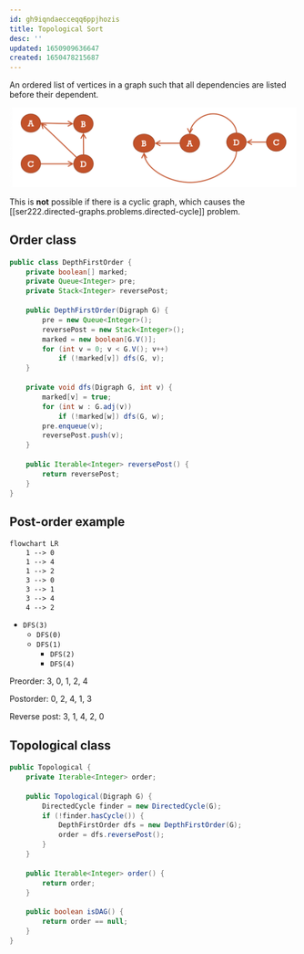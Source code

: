 ```yaml
---
id: gh9iqndaecceqq6ppjhozis
title: Topological Sort
desc: ''
updated: 1650909636647
created: 1650478215687
---
```


An ordered list of vertices in a graph such that all dependencies are listed before their dependent.

![](/assets/images/2022-04-20-11-12-00.png)

This is **not** possible if there is a cyclic graph, which causes the [[ser222.directed-graphs.problems.directed-cycle]] problem.

## Order class

```java
public class DepthFirstOrder {
    private boolean[] marked;
    private Queue<Integer> pre;
    private Stack<Integer> reversePost;

    public DepthFirstOrder(Digraph G) {
        pre = new Queue<Integer>();
        reversePost = new Stack<Integer>();
        marked = new boolean[G.V()];
        for (int v = 0; v < G.V(); v++)
            if (!marked[v]) dfs(G, v);
    }

    private void dfs(Digraph G, int v) {
        marked[v] = true;
        for (int w : G.adj(v))
            if (!marked[w]) dfs(G, w);
        pre.enqueue(v);
        reversePost.push(v);
    }

    public Iterable<Integer> reversePost() {
        return reversePost;
    }
}
```

## Post-order example

```mermaid
flowchart LR
    1 --> 0
    1 --> 4
    1 --> 2
    3 --> 0
    3 --> 1
    3 --> 4
    4 --> 2
```

- `DFS(3)`
    - `DFS(0)`
    - `DFS(1)`
        - `DFS(2)`
        - `DFS(4)`

Preorder: 3, 0, 1, 2, 4

Postorder: 0, 2, 4, 1, 3

Reverse post: 3, 1, 4, 2, 0

## Topological class

```java
public Topological {
    private Iterable<Integer> order;

    public Topological(Digraph G) {
        DirectedCycle finder = new DirectedCycle(G);
        if (!finder.hasCycle()) {
            DepthFirstOrder dfs = new DepthFirstOrder(G);
            order = dfs.reversePost();
        }
    }

    public Iterable<Integer> order() {
        return order;
    }

    public boolean isDAG() {
        return order == null;
    }
}